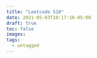 ```yaml
---
title: "Leetcode 510"
date: 2021-05-03T10:17:16-05:00
draft: true
toc: false
images:
tags:
  - untagged
---
```


